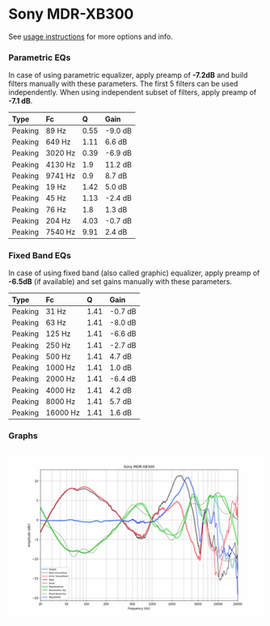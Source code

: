 # Sony MDR-XB300
See [usage instructions](https://github.com/jaakkopasanen/AutoEq#usage) for more options and info.

### Parametric EQs
In case of using parametric equalizer, apply preamp of **-7.2dB** and build filters manually
with these parameters. The first 5 filters can be used independently.
When using independent subset of filters, apply preamp of **-7.1 dB**.

| Type    | Fc      |    Q | Gain    |
|:--------|:--------|:-----|:--------|
| Peaking | 89 Hz   | 0.55 | -9.0 dB |
| Peaking | 649 Hz  | 1.11 | 6.6 dB  |
| Peaking | 3020 Hz | 0.39 | -6.9 dB |
| Peaking | 4130 Hz | 1.9  | 11.2 dB |
| Peaking | 9741 Hz | 0.9  | 8.7 dB  |
| Peaking | 19 Hz   | 1.42 | 5.0 dB  |
| Peaking | 45 Hz   | 1.13 | -2.4 dB |
| Peaking | 76 Hz   | 1.8  | 1.3 dB  |
| Peaking | 204 Hz  | 4.03 | -0.7 dB |
| Peaking | 7540 Hz | 9.91 | 2.4 dB  |

### Fixed Band EQs
In case of using fixed band (also called graphic) equalizer, apply preamp of **-6.5dB**
(if available) and set gains manually with these parameters.

| Type    | Fc       |    Q | Gain    |
|:--------|:---------|:-----|:--------|
| Peaking | 31 Hz    | 1.41 | -0.7 dB |
| Peaking | 63 Hz    | 1.41 | -8.0 dB |
| Peaking | 125 Hz   | 1.41 | -6.6 dB |
| Peaking | 250 Hz   | 1.41 | -2.7 dB |
| Peaking | 500 Hz   | 1.41 | 4.7 dB  |
| Peaking | 1000 Hz  | 1.41 | 1.0 dB  |
| Peaking | 2000 Hz  | 1.41 | -6.4 dB |
| Peaking | 4000 Hz  | 1.41 | 4.2 dB  |
| Peaking | 8000 Hz  | 1.41 | 5.7 dB  |
| Peaking | 16000 Hz | 1.41 | 1.6 dB  |

### Graphs
![](./Sony%20MDR-XB300.png)